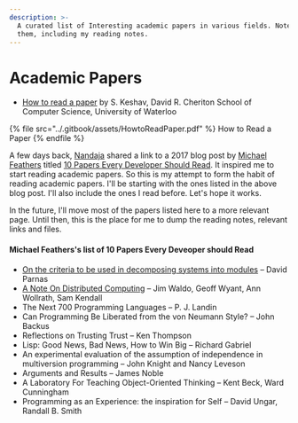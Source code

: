 ```yaml
---
description: >-
  A curated list of Interesting academic papers in various fields. Notes about
  them, including my reading notes.
---
```


# Academic Papers

* [How to read a paper](https://web.stanford.edu/class/ee384m/Handouts/HowtoReadPaper.pdf) by  S. Keshav,  David R. Cheriton School of Computer Science, University of Waterloo

{% file src="../.gitbook/assets/HowtoReadPaper.pdf" %}
How to Read a Paper
{% endfile %}

A few days back,  [Nandaja](https://nandaja.space/) shared a link to a 2017 blog post by [Michael Feathers](https://michaelfeathers.silvrback.com/bio) titled [10 Papers Every Developer Should Read](https://michaelfeathers.silvrback.com/10-papers-every-developer-should-read-at-least-twice). It inspired me to start reading academic papers. So this is my attempt to form the habit of reading academic papers. I'll be starting with the ones listed in the above blog post. I'll also include the ones I read before. Let's hope it works.

In the future, I'll move most of the papers listed here to a more relevant page. Until then, this is the place for me to dump the reading notes, relevant links and files.

#### Michael Feathers's list of 10 Papers Every Deveoper should Read

* [On the criteria to be used in decomposing systems into modules](on-the-criteria-to-be-used-in-decomposing-systems-into-modules.md) – David Parnas
* [A Note On Distributed Computing](a-note-on-distributed-computing.md) – Jim Waldo, Geoff Wyant, Ann Wollrath, Sam Kendall
* The Next 700 Programming Languages – P. J. Landin
* Can Programming Be Liberated from the von Neumann Style? – John Backus
* Reflections on Trusting Trust – Ken Thompson
* Lisp: Good News, Bad News, How to Win Big – Richard Gabriel
* An experimental evaluation of the assumption of independence in multiversion programming – John Knight and Nancy Leveson
* Arguments and Results – James Noble
* A Laboratory For Teaching Object-Oriented Thinking – Kent Beck, Ward Cunningham
* Programming as an Experience: the inspiration for Self – David Ungar, Randall B. Smith
